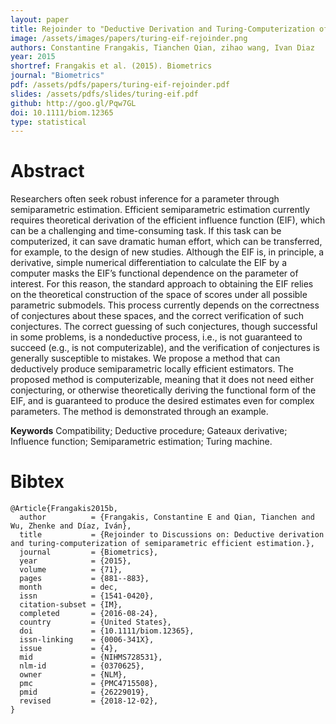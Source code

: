 ```yaml
---
layout: paper
title: Rejoinder to "Deductive Derivation and Turing-Computerization of Semiparametric Efficient Estimation"
image: /assets/images/papers/turing-eif-rejoinder.png
authors: Constantine Frangakis, Tianchen Qian, zihao wang, Ivan Diaz
year: 2015
shortref: Frangakis et al. (2015). Biometrics
journal: "Biometrics"
pdf: /assets/pdfs/papers/turing-eif-rejoinder.pdf
slides: /assets/pdfs/slides/turing-eif.pdf
github: http://goo.gl/Pqw7GL
doi: 10.1111/biom.12365
type: statistical
---
```


# Abstract

Researchers often seek robust inference for a parameter through semiparametric estimation. Efficient semiparametric
estimation currently requires theoretical derivation of the efficient influence function (EIF), which can be a challenging
and time-consuming task. If this task can be computerized, it can save dramatic human effort, which can be transferred,
for example, to the design of new studies. Although the EIF is, in principle, a derivative, simple numerical differentiation
to calculate the EIF by a computer masks the EIF’s functional dependence on the parameter of interest. For this reason,
the standard approach to obtaining the EIF relies on the theoretical construction of the space of scores under all possible
parametric submodels. This process currently depends on the correctness of conjectures about these spaces, and the correct
verification of such conjectures. The correct guessing of such conjectures, though successful in some problems, is a nondeductive
process, i.e., is not guaranteed to succeed (e.g., is not computerizable), and the verification of conjectures is generally
susceptible to mistakes. We propose a method that can deductively produce semiparametric locally efficient estimators. The
proposed method is computerizable, meaning that it does not need either conjecturing, or otherwise theoretically deriving the
functional form of the EIF, and is guaranteed to produce the desired estimates even for complex parameters. The method is
demonstrated through an example.

**Keywords**  Compatibility; Deductive procedure; Gateaux derivative; Influence function; Semiparametric estimation;
Turing machine.

# Bibtex

```
@Article{Frangakis2015b,
  author          = {Frangakis, Constantine E and Qian, Tianchen and Wu, Zhenke and Díaz, Iván},
  title           = {Rejoinder to Discussions on: Deductive derivation and turing-computerization of semiparametric efficient estimation.},
  journal         = {Biometrics},
  year            = {2015},
  volume          = {71},
  pages           = {881--883},
  month           = dec,
  issn            = {1541-0420},
  citation-subset = {IM},
  completed       = {2016-08-24},
  country         = {United States},
  doi             = {10.1111/biom.12365},
  issn-linking    = {0006-341X},
  issue           = {4},
  mid             = {NIHMS728531},
  nlm-id          = {0370625},
  owner           = {NLM},
  pmc             = {PMC4715508},
  pmid            = {26229019},
  revised         = {2018-12-02},
}
```